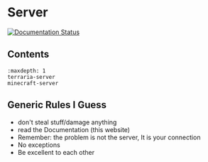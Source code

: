 # Server

[![Documentation Status](https://readthedocs.org/projects/git-gudder/badge/?version=latest)](https://git-gudder.readthedocs.io/en/latest/?badge=latest)

## Contents

```{toctree}
:maxdepth: 1
terraria-server
minecraft-server
```

## Generic Rules I Guess

- don't steal stuff/damage anything
- read the Documentation (this website)
- Remember: the problem is not the server, It is your connection
- No exceptions
- Be excellent to each other
